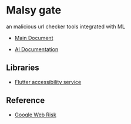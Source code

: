 # Malsy gate

an malicious url checker tools integrated with ML

- [Main Document](./docs/README.md)

- [AI Documentation](./ai/readme.md)

## Libraries
- [Flutter accessibility service](https://pub.dev/packages/flutter_accessibility_service)

## Reference

- [Google Web Risk](https://cloud.google.com/security/products/web-risk)